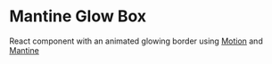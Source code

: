 # Mantine Glow Box

React component with an animated glowing border using [Motion](https://motion.dev/) and [Mantine](https://mantine.dev/)
